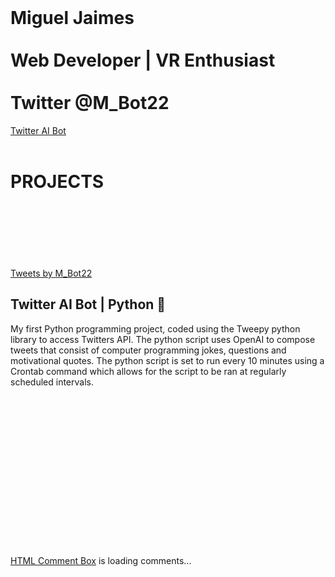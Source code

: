 <html>
<head>
<link rel="stylesheet" href="mystyle.css">
<div class="header">
<br>
  <h1> Miguel Jaimes <br>
<br>
  Web Developer | VR Enthusiast <br>
<br>
  Twitter @M_Bot22 </h1>  
</div>
<!-- NAV BAR -->
<div class="topnav">
  <a href="https://twitter.com/M_Bot22">Twitter AI Bot</a>
</div>
</head>
<body>
<br>
<h1> PROJECTS </h1>
<br>  
<br>
<br>  
<br>
<br>
<br>
<div class="twitterfeed">
<!-- EMBED @M_BOT22 TWITTER FEED | DARK THEME | SIZE: 400 X 400-->
<a class="twitter-timeline" data-lang="en" data-width="400" data-height="400" data-theme="dark" href="https://twitter.com/M_Bot22?ref_src=twsrc%5Etfw">Tweets by M_Bot22</a> <script async src="https://platform.twitter.com/widgets.js" charset="utf-8"></script></div>
<div>
<!-- TWITTER AI BOT DESCRIPTION -->
<h2> Twitter AI Bot | Python &#128013;</h2>
<p>My first Python programming project, coded using the Tweepy python library to access Twitters API. The python script uses OpenAI to compose tweets that consist of computer programming jokes, questions and motivational quotes. The python script is set to run every 10 minutes using a Crontab command which allows for the script to be ran at regularly scheduled intervals.</p>
</div>
<div>
  <!-- 2nd DESCRIPTION -->
  <br>
  <br>
  <br>
  <br>
  <br>
  <br>
  <br>
  <br>
  <br>
  <br>
  <br>
  <br>
  <br>
  <br>
  <br>
  </div>
<!-- Start Comments Section -->
<div class="comments" id="HCB_comment_box"><a href="http://www.htmlcommentbox.com">HTML Comment Box</a> is loading comments...</div>
    <link rel="stylesheet" type="text/css" href="https://www.htmlcommentbox.com/static/skins/bootstrap/twitter-bootstrap.css?v=0" />
    <script type="text/javascript" id="hcb"> /*<!--*/ if(!window.hcb_user){hcb_user={};} (function(){var s=document.createElement("script"), l=hcb_user.PAGE || (""+window.location).replace(/'/g,"%27"), h="https://www.htmlcommentbox.com";s.setAttribute("type","text/javascript");s.setAttribute("src", h+"/jread?page="+encodeURIComponent(l).replace("+","%2B")+"&mod=%241%24wq1rdBcg%24nlI%2FRs6Kb0IEsnaC3wvpX1"+"&opts=16798&num=10&ts=1659499823558");if (typeof s!="undefined") document.getElementsByTagName("head")[0].appendChild(s);})(); /*-->*/ </script>
</body>
</html>

